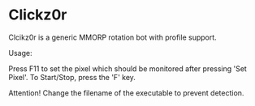 # Clickz0r
Clcikz0r is a generic MMORP rotation bot with profile support.

Usage:

Press F11 to set the pixel which should be monitored after pressing 'Set Pixel'.
To Start/Stop, press the 'F' key.

Attention! Change the filename of the executable to prevent detection.

